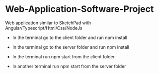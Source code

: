 # Web-Application-Software-Project
Web application similar to SketchPad with Angular/Typescript/Html/Css/NodeJs

- In the terminal go to the client folder and run npm install
- In the terminal go to the server folder and run npm install

- In the terminal run npm start from the client folder
- In another terminal run npm start from the server folder
